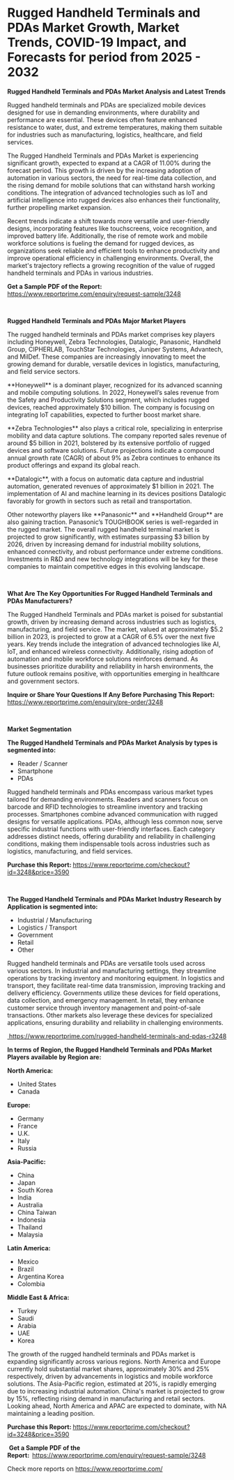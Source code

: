 <p><h1>Rugged Handheld Terminals and PDAs Market Growth, Market Trends, COVID-19 Impact, and Forecasts for period from 2025 - 2032</h1></p><p><strong>Rugged Handheld Terminals and PDAs Market Analysis and Latest Trends</strong></p>
<p><p>Rugged handheld terminals and PDAs are specialized mobile devices designed for use in demanding environments, where durability and performance are essential. These devices often feature enhanced resistance to water, dust, and extreme temperatures, making them suitable for industries such as manufacturing, logistics, healthcare, and field services. </p><p>The Rugged Handheld Terminals and PDAs Market is experiencing significant growth, expected to expand at a CAGR of 11.00% during the forecast period. This growth is driven by the increasing adoption of automation in various sectors, the need for real-time data collection, and the rising demand for mobile solutions that can withstand harsh working conditions. The integration of advanced technologies such as IoT and artificial intelligence into rugged devices also enhances their functionality, further propelling market expansion.</p><p>Recent trends indicate a shift towards more versatile and user-friendly designs, incorporating features like touchscreens, voice recognition, and improved battery life. Additionally, the rise of remote work and mobile workforce solutions is fueling the demand for rugged devices, as organizations seek reliable and efficient tools to enhance productivity and improve operational efficiency in challenging environments. Overall, the market's trajectory reflects a growing recognition of the value of rugged handheld terminals and PDAs in various industries.</p></p>
<p><strong>Get a Sample PDF of the Report:&nbsp;</strong> <a href="https://www.reportprime.com/enquiry/request-sample/3248?utm_campaign=3171&utm_medium=2&utm_source=Github&utm_content=ia&utm_term=18032025&utm_id=rugged-handheld-terminals-and-pdas">https://www.reportprime.com/enquiry/request-sample/3248</a></p>
<p>&nbsp;</p>
<p><strong>Rugged Handheld Terminals and PDAs Major Market Players</strong></p>
<p><p>The rugged handheld terminals and PDAs market comprises key players including Honeywell, Zebra Technologies, Datalogic, Panasonic, Handheld Group, CIPHERLAB, TouchStar Technologies, Juniper Systems, Advantech, and MilDef. These companies are increasingly innovating to meet the growing demand for durable, versatile devices in logistics, manufacturing, and field service sectors.</p><p>**Honeywell** is a dominant player, recognized for its advanced scanning and mobile computing solutions. In 2022, Honeywell’s sales revenue from the Safety and Productivity Solutions segment, which includes rugged devices, reached approximately $10 billion. The company is focusing on integrating IoT capabilities, expected to further boost market share.</p><p>**Zebra Technologies** also plays a critical role, specializing in enterprise mobility and data capture solutions. The company reported sales revenue of around $5 billion in 2021, bolstered by its extensive portfolio of rugged devices and software solutions. Future projections indicate a compound annual growth rate (CAGR) of about 9% as Zebra continues to enhance its product offerings and expand its global reach.</p><p>**Datalogic**, with a focus on automatic data capture and industrial automation, generated revenues of approximately $1 billion in 2021. The implementation of AI and machine learning in its devices positions Datalogic favorably for growth in sectors such as retail and transportation.</p><p>Other noteworthy players like **Panasonic** and **Handheld Group** are also gaining traction. Panasonic’s TOUGHBOOK series is well-regarded in the rugged market. The overall rugged handheld terminal market is projected to grow significantly, with estimates surpassing $3 billion by 2026, driven by increasing demand for industrial mobility solutions, enhanced connectivity, and robust performance under extreme conditions. Investments in R&D and new technology integrations will be key for these companies to maintain competitive edges in this evolving landscape.</p></p>
<p>&nbsp;</p>
<p><strong>What Are The Key Opportunities For Rugged Handheld Terminals and PDAs Manufacturers?</strong></p>
<p><p>The Rugged Handheld Terminals and PDAs market is poised for substantial growth, driven by increasing demand across industries such as logistics, manufacturing, and field service. The market, valued at approximately $5.2 billion in 2023, is projected to grow at a CAGR of 6.5% over the next five years. Key trends include the integration of advanced technologies like AI, IoT, and enhanced wireless connectivity. Additionally, rising adoption of automation and mobile workforce solutions reinforces demand. As businesses prioritize durability and reliability in harsh environments, the future outlook remains positive, with opportunities emerging in healthcare and government sectors.</p></p>
<p><strong>Inquire or Share Your Questions If Any Before Purchasing This Report:</strong> <a href="https://www.reportprime.com/enquiry/pre-order/3248?utm_campaign=3171&utm_medium=2&utm_source=Github&utm_content=ia&utm_term=18032025&utm_id=rugged-handheld-terminals-and-pdas">https://www.reportprime.com/enquiry/pre-order/3248</a></p>
<p>&nbsp;</p>
<p><strong>Market Segmentation</strong></p>
<p><strong>The Rugged Handheld Terminals and PDAs Market Analysis by types is segmented into:</strong></p>
<p><ul><li>Reader / Scanner</li><li>Smartphone</li><li>PDAs</li></ul></p>
<p><p>Rugged handheld terminals and PDAs encompass various market types tailored for demanding environments. Readers and scanners focus on barcode and RFID technologies to streamline inventory and tracking processes. Smartphones combine advanced communication with rugged designs for versatile applications. PDAs, although less common now, serve specific industrial functions with user-friendly interfaces. Each category addresses distinct needs, offering durability and reliability in challenging conditions, making them indispensable tools across industries such as logistics, manufacturing, and field services.</p></p>
<p><strong>Purchase this Report:&nbsp;</strong><a href="https://www.reportprime.com/checkout?id=3248&price=3590&utm_campaign=3171&utm_medium=2&utm_source=Github&utm_content=ia&utm_term=18032025&utm_id=rugged-handheld-terminals-and-pdas">https://www.reportprime.com/checkout?id=3248&price=3590</a></p>
<p>&nbsp;</p>
<p><strong>The Rugged Handheld Terminals and PDAs Market Industry Research by Application is segmented into:</strong></p>
<p><ul><li>Industrial / Manufacturing</li><li>Logistics / Transport</li><li>Government</li><li>Retail</li><li>Other</li></ul></p>
<p><p>Rugged handheld terminals and PDAs are versatile tools used across various sectors. In industrial and manufacturing settings, they streamline operations by tracking inventory and monitoring equipment. In logistics and transport, they facilitate real-time data transmission, improving tracking and delivery efficiency. Governments utilize these devices for field operations, data collection, and emergency management. In retail, they enhance customer service through inventory management and point-of-sale transactions. Other markets also leverage these devices for specialized applications, ensuring durability and reliability in challenging environments.</p></p>
<p><a href="https://www.reportprime.com/rugged-handheld-terminals-and-pdas-r3248?utm_campaign=3171&utm_medium=2&utm_source=Github&utm_content=ia&utm_term=18032025&utm_id=rugged-handheld-terminals-and-pdas">&nbsp;https://www.reportprime.com/rugged-handheld-terminals-and-pdas-r3248</a></p>
<p><strong>In terms of Region, the Rugged Handheld Terminals and PDAs Market Players available by Region are:</strong></p>
<p>
    <p> <strong> North America: </strong>
        <ul>
            <li>United States</li>
            <li>Canada</li>
        </ul>
        </p> 
    <p> <strong> Europe: </strong>
        <ul>
            <li>Germany</li>
            <li>France</li>
            <li>U.K.</li>
            <li>Italy</li>
            <li>Russia</li>
        </ul>
        </p> 
    <p> <strong> Asia-Pacific: </strong>
        <ul>
            <li>China</li>
            <li>Japan</li>
            <li>South Korea</li>
            <li>India</li>
            <li>Australia</li>
            <li>China Taiwan</li>
            <li>Indonesia</li>
            <li>Thailand</li>
            <li>Malaysia</li>
        </ul>
        </p> 
    <p> <strong> Latin America: </strong>
        <ul>
            <li>Mexico</li>
            <li>Brazil</li>
            <li>Argentina Korea</li>
            <li>Colombia</li>
        </ul>
        </p> 
    <p> <strong> Middle East & Africa: </strong>
        <ul>
            <li>Turkey</li>
            <li>Saudi</li>
            <li>Arabia</li>
            <li>UAE</li>
            <li>Korea</li>
        </ul>
    </p>
    </p>
<p><p>The growth of the rugged handheld terminals and PDAs market is expanding significantly across various regions. North America and Europe currently hold substantial market shares, approximately 30% and 25% respectively, driven by advancements in logistics and mobile workforce solutions. The Asia-Pacific region, estimated at 20%, is rapidly emerging due to increasing industrial automation. China's market is projected to grow by 15%, reflecting rising demand in manufacturing and retail sectors. Looking ahead, North America and APAC are expected to dominate, with NA maintaining a leading position.</p></p>
<p><strong>Purchase this Report: </strong><a href="https://www.reportprime.com/checkout?id=3248&price=3590&utm_campaign=3171&utm_medium=2&utm_source=Github&utm_content=ia&utm_term=18032025&utm_id=rugged-handheld-terminals-and-pdas">https://www.reportprime.com/checkout?id=3248&price=3590</a></p>
<p>&nbsp;<strong>Get a Sample PDF of the Report:&nbsp;&nbsp;</strong><a href="https://www.reportprime.com/enquiry/request-sample/3248?utm_campaign=3171&utm_medium=2&utm_source=Github&utm_content=ia&utm_term=18032025&utm_id=rugged-handheld-terminals-and-pdas">https://www.reportprime.com/enquiry/request-sample/3248</a></p>
<p><strong></strong></p>
<p>Check more reports on <a href="https://www.reportprime.com/?utm_campaign=3171&utm_medium=2&utm_source=Github&utm_content=ia&utm_term=18032025&utm_id=rugged-handheld-terminals-and-pdas">https://www.reportprime.com/</a></p>